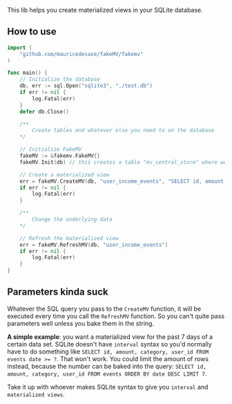 This lib helps you create materialized views in your SQLite database.

## How to use

```go
import (
    "github.com/mauricedesaxe/fakeMV/fakemv"
)

func main() {
    // Initialize the database
    db, err := sql.Open("sqlite3", "./test.db")
    if err != nil {
        log.Fatal(err)
    }
    defer db.Close()

    /**
        Create tables and whatever else you need to on the database
    */ 

    // Initialize FakeMV
    fakeMV := &fakemv.FakeMV{}
    fakeMV.Init(db) // this creates a table "mv_central_store" where we have metadata about all materialized views

    // Create a materialized view
    err = fakeMV.CreateMV(db, "user_income_events", "SELECT id, amount, category, user_id FROM events WHERE category = 'income'")
    if err != nil {
        log.Fatal(err)
    }

    /**
        Change the underlying data
    */ 

    // Refresh the materialized view
    err = fakeMV.RefreshMV(db, "user_income_events")
    if err != nil {
        log.Fatal(err)
    }
}
```

## Parameters kinda suck

Whatever the SQL query you pass to the `CreateMV` function, it will be executed every time you call the `RefreshMV` function. So you can't quite pass parameters well unless you bake them in the string.

**A simple example**: you want a materialized view for the past 7 days of a certain data set. SQLite doesn't have `interval` syntax so you'd normally have to do something like `SELECT id, amount, category, user_id FROM events date >= ?`. That won't work. You could limit the amount of rows instead, because the number can be baked into the query: `SELECT id, amount, category, user_id FROM events ORDER BY date DESC LIMIT 7`.

Take it up with whoever makes SQLite syntax to give you `interval` and `materialized views`. 